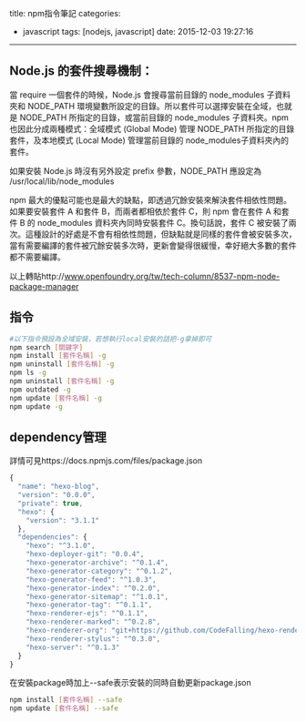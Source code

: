 title: npm指令筆記
categories:
  - javascript
tags: [nodejs, javascript]
date: 2015-12-03 19:27:16
---

<!-- more -->

## Node.js 的套件搜尋機制：

當 require 一個套件的時候，Node.js 會搜尋當前目錄的 node_modules 子資料夾和 NODE_PATH 環境變數所設定的目錄。所以套件可以選擇安裝在全域，也就是 NODE_PATH 所指定的目錄，或當前目錄的 node_modules 子資料夾。npm 也因此分成兩種模式：全域模式 (Global Mode) 管理 NODE_PATH 所指定的目錄套件，及本地模式 (Local Mode) 管理當前目錄的 node_modules子資料夾內的套件。

如果安裝 Node.js 時沒有另外設定 prefix 參數，NODE_PATH 應設定為 /usr/local/lib/node_modules

npm 最大的優點可能也是最大的缺點，即透過冗餘安裝來解決套件相依性問題。如果要安裝套件 A 和套件 B，而兩者都相依於套件 C，則 npm 會在套件 A 和套件 B 的 node_modules 資料夾內同時安裝套件 C。換句話說，套件 C 被安裝了兩次。這種設計的好處是不會有相依性問題，但缺點就是同樣的套件會被安裝多次，當有需要編譯的套件被冗餘安裝多次時，更新會變得很緩慢，幸好絕大多數的套件都不需要編譯。

以上轉貼http://www.openfoundry.org/tw/tech-column/8537-npm-node-package-manager

## 指令
``` bash
#以下指令預設為全域安裝，若想執行local安裝的話把-g拿掉即可
npm search [關鍵字]
npm install [套件名稱] -g
npm uninstall [套件名稱] -g
npm ls -g
npm uninstall [套件名稱] -g
npm outdated -g
npm update [套件名稱] -g
npm update -g
```

## dependency管理
詳情可見https://docs.npmjs.com/files/package.json

``` js package.json
{
  "name": "hexo-blog",
  "version": "0.0.0",
  "private": true,
  "hexo": {
    "version": "3.1.1"
  },
  "dependencies": {
    "hexo": "^3.1.0",
    "hexo-deployer-git": "0.0.4",
    "hexo-generator-archive": "^0.1.4",
    "hexo-generator-category": "^0.1.2",
    "hexo-generator-feed": "^1.0.3",
    "hexo-generator-index": "^0.2.0",
    "hexo-generator-sitemap": "^1.0.1",
    "hexo-generator-tag": "^0.1.1",
    "hexo-renderer-ejs": "^0.1.1",
    "hexo-renderer-marked": "^0.2.8",
    "hexo-renderer-org": "git+https://github.com/CodeFalling/hexo-renderer-org.git#emacs",
    "hexo-renderer-stylus": "^0.3.0",
    "hexo-server": "^0.1.3"
  }
}
```

在安裝package時加上--safe表示安裝的同時自動更新package.json
``` bash
npm install [套件名稱] --safe
npm update [套件名稱] --safe
```
